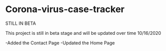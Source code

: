 # Corona-virus-case-tracker
STILL IN BETA

This project is still in beta stage and will be updated over time
10/16/2020

-Added the Contact Page
-Updated the Home Page
